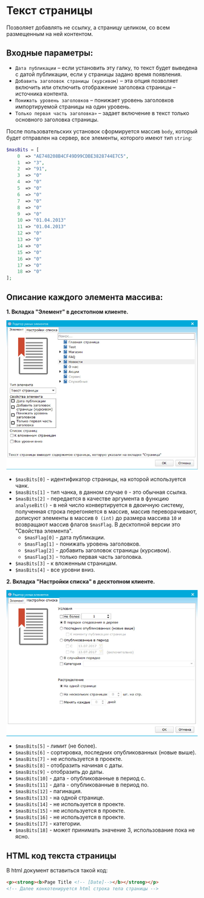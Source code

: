 # Текст страницы

Позволяет добавлять не ссылку, а страницу целиком, со всем размещенным на ней контентом.
    
## Входные параметры:
+ `Дата публикации` – если установить эту галку, то текст будет выведена с датой публикации, если у страницы задано время появления.
+ `Добавить заголовок страницы (курсивом)` – эта опция позволяет включить или отключить отображение заголовка страницы – источника контента.
+ `Понижать уровень заголовков` – понижает уровень заголовков импортируемой страницы на один уровень.
+ `Только первая часть заголовка»` – задает включение в текст только основного заголовка страницы.

После пользовательских установок сформируется массив `body`, который будет отправлен на сервер, все элементы, которого имеют тип `string`:

```php
$masBits = [
	0  => "AE748208B4CF49D99CDBE3828744E7C5",
	1  => "3",
	2  => "91",
	3  => "0"
	4  => "0"
	5  => "0"
	6  => "0"
	7  => "0"
	8  => "0"
	9  => "0"
	10 => "01.04.2013"
	11 => "01.04.2013"
	12 => "0"
	13 => "0"
	14 => "0"
	15 => "0"
	16 => "0"
	17 => "0"
	18 => "0"
];
```
## Описание каждого элемента массива:

**1. Вкладка "Элемент" в десктопном клиенте.**

![page contents](https://github.com/miroshnichenkoYaroslav/chunksDocumentation/blob/master/images/page-contents.jpg)

+ `$masBits[0]` - идентификатор страницы, на которой используется чанк.
+ `$masBits[1]` - тип чанка, в данном случае `0` - это обычная ссылка.
+ `$masBits[2]` - передается в качестве аргумента в функцию `analyseBit()` - в ней число конвертируется в двоичную систему, полученная строка перегоняется в массив, массив переворачивают, дописуют элементы в массив `0 (int)` до размера массива `10` и возвращают массив флагов `$masFlag`. В десктопной версии это "Свойства элемента".  
  - `$masFlag[0]` - дата публикации.
  - `$masFlag[1]` - понижать уровень заголовков.
  - `$masFlag[2]` - добавить заголовок страницы (курсивом).
  - `$masFlag[3]` - только первая часть заголовка.
+ `$masBits[3]` - к вложенным страницам.
+ `$masBits[4]` - все уровни вниз.

**2. Вкладка "Настройки списка" в десктопном клиенте.**

![page contents](https://github.com/miroshnichenkoYaroslav/chunksDocumentation/blob/master/images/list-settings.jpg)

+ `$masBits[5]` - лимит (не более).
+ `$masBits[6]` - сортировка, последних опубликованных (новые выше).
+ `$masBits[7]` - не используется в проекте.
+ `$masBits[8]` - отобразить начиная с даты.
+ `$masBits[9]` - отобразить до даты.
+ `$masBits[10]` - дата - опубликованные в период с.
+ `$masBits[11]` - дата - опубликованные в период по.
+ `$masBits[12]` - пагинация.
+ `$masBits[13]` - на одной странице.
+ `$masBits[14]` - не используется в проекте.
+ `$masBits[15]` - не используется в проекте.
+ `$masBits[16]` - не используется в проекте.
+ `$masBits[17]` - категории.
+ `$masBits[18]` - может принимать значение 3, использование пока не ясно.

## HTML код текста страницы

В html документ вставиться такой код:

```html
<p><strong><b>Page Title <!-- [Date]--></b></strong></p>
<!-- Далее конкотенируется html строка тела страницы -->
```
